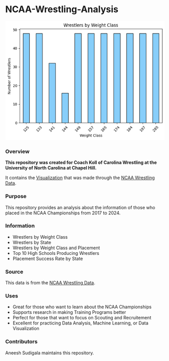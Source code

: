 # NCAA-Wrestling-Analysis

![Bar Graph of Wrestlers by Weight Class](https://raw.githubusercontent.com/AneeshSudigala2006/NCAA-Wrestling-Analysis/refs/heads/main/Visualization/Viz1.png)

### **Overview**

**This repository was created for Coach Koll of Carolina Wrestling at the University of North Carolina at Chapel Hill.**

It contains the [Visualization](https://github.com/AneeshSudigala2006/NCAA-Wrestling-Analysis/tree/main/Data) that was made through the [NCAA Wrestling Data](https://github.com/AneeshSudigala2006/NCAA-Wrestling-Data).

### **Purpose**

This repository provides an analysis about the information of those who placed in the NCAA Championships from 2017 to 2024.

### **Information**

- Wrestlers by Weight Class
- Wrestlers by State
- Wrestlers by Weight Class and Placement
- Top 10 High Schools Producing Wrestlers
- Placement Success Rate by State

### **Source**

This data is from the [NCAA Wrestling Data](https://github.com/AneeshSudigala2006/NCAA-Wrestling-Data).

### **Uses**

- Great for those who want to learn about the NCAA Championships
- Supports research in making Training Programs better
- Perfect for those that want to focus on Scouting and Recruitement
- Excellent for practicing Data Analysis, Machine Learning, or Data Visualization

### **Contributors**

Aneesh Sudigala maintains this repository.
